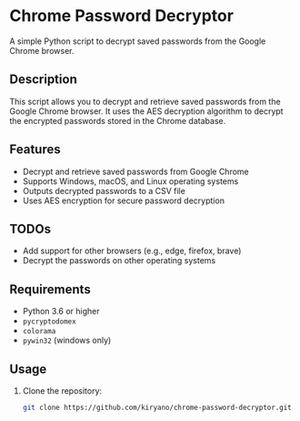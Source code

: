 # Chrome Password Decryptor

A simple Python script to decrypt saved passwords from the Google Chrome browser.

## Description

This script allows you to decrypt and retrieve saved passwords from the Google Chrome browser. It uses the AES decryption algorithm to decrypt the encrypted passwords stored in the Chrome database.

## Features

- Decrypt and retrieve saved passwords from Google Chrome
- Supports Windows, macOS, and Linux operating systems
- Outputs decrypted passwords to a CSV file
- Uses AES encryption for secure password decryption

## TODOs
- Add support for other browsers (e.g., edge, firefox, brave)
- Decrypt the passwords on other operating systems

## Requirements

- Python 3.6 or higher
- `pycryptodomex`
- `colorama`
- `pywin32` (windows only)

## Usage

1. Clone the repository:

   ```bash
   git clone https://github.com/kiryano/chrome-password-decryptor.git
